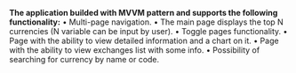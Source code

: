 **The application builded with MVVM pattern and supports the following functionality:**
•	Multi-page navigation.
•	The main page displays the top N currencies (N variable can be input by user).
• Toggle pages functionality.
•	Page with the ability to view detailed information and a chart on it.
• Page with the ability to view exchanges list with some info.
•	Possibility of searching for currency by name or code.

